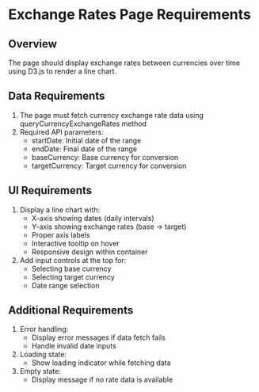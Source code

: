 # Exchange Rates Page Requirements

## Overview

The page should display exchange rates between currencies over time using D3.js to render a line chart.

## Data Requirements

1. The page must fetch currency exchange rate data using queryCurrencyExchangeRates method
2. Required API parameters:
   - startDate: Initial date of the range
   - endDate: Final date of the range
   - baseCurrency: Base currency for conversion
   - targetCurrency: Target currency for conversion

## UI Requirements

1. Display a line chart with:
   - X-axis showing dates (daily intervals)
   - Y-axis showing exchange rates (base -> target)
   - Proper axis labels
   - Interactive tooltip on hover
   - Responsive design within container
2. Add input controls at the top for:
   - Selecting base currency
   - Selecting target currency
   - Date range selection

## Additional Requirements

1. Error handling:
   - Display error messages if data fetch fails
   - Handle invalid date inputs
2. Loading state:
   - Show loading indicator while fetching data
3. Empty state:
   - Display message if no rate data is available
